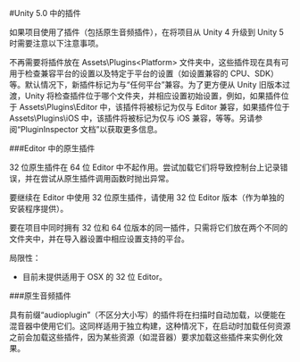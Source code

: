 #Unity 5.0 中的插件

如果项目使用了插件（包括原生音频插件），在将项目从 Unity 4 升级到 Unity 5 时需要注意以下注意事项。

不再需要将插件放在 Assets\Plugins\<Platform> 文件夹中，这些插件现在具有可用于检查兼容平台的设置以及特定于平台的设置（如设置兼容的 CPU、SDK）等。默认情况下，新插件标记为与“任何平台”兼容。为了更方便从 Unity 旧版本过渡，Unity 将检查插件位于哪个文件夹，并相应设置初始设置，例如，如果插件位于 Assets\Plugins\Editor 中，该插件将被标记为仅与 Editor 兼容，如果插件位于 Assets\Plugins\iOS 中，该插件将被标记为仅与 iOS 兼容，等等。另请参阅“PluginInspector 文档”以获取更多信息。

###Editor 中的原生插件

32 位原生插件在 64 位 Editor 中不起作用。尝试加载它们将导致控制台上记录错误，并在尝试从原生插件调用函数时抛出异常。

要继续在 Editor 中使用 32 位原生插件，请使用 32 位 Editor 版本（作为单独的安装程序提供）。

要在项目中同时拥有 32 位和 64 位版本的同一插件，只需将它们放在两个不同的文件夹中，并在导入器设置中相应设置支持的平台。

局限性：

 - 目前未提供适用于 OSX 的 32 位 Editor。

###原生音频插件

具有前缀“audioplugin”（不区分大小写）的插件将在扫描时自动加载，以便能在混音器中使用它们。这同样适用于独立构建，这种情况下，在启动时加载任何资源之前会加载这些插件，因为某些资源（如混音器）要求加载这些插件来实例化效果。
